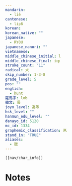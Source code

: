 ```yaml
---
mandarin:
  - liè
cantonese:
  - lip6
korean:
korean_native: ""
japanese:
  - RYOU
japanese_nanori: ""
vietnamese:
middle_chinese_initial: l
middle_chinese_final: iᴇp
stroke_count: "11"
radical: 犬
skip_number: 1-3-8
grade_level: 5
pos: ""
english:
  - hunt
羅馬字: lob
韓文: 롭
joyo_level: 高等
hsk_level: ""
hanmun_edu_level: ""
danayo_id: 5120
mc_id: 1334
graphemic_classification: 鼡
stand_in: "TRUE"
aliases:
  - 獵
---
```

```meta-bind-embed
[[nav/char_info]]
```

# Notes
